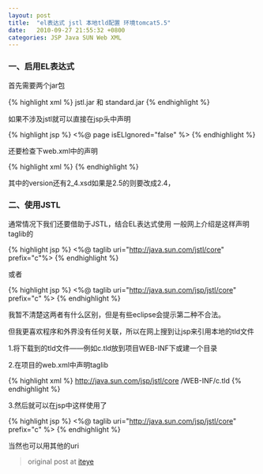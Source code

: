 ```yaml
---
layout: post
title:  "el表达式 jstl 本地tld配置 环境tomcat5.5"
date:   2010-09-27 21:55:32 +0800
categories: JSP Java SUN Web XML
---
```


### 一、启用EL表达式

首先需要两个jar包

{% highlight xml %}
jstl.jar 和 standard.jar
{% endhighlight %}

如果不涉及jstl就可以直接在jsp头中声明

{% highlight jsp %}
<%@ page isELIgnored="false" %>
{% endhighlight %}

还要检查下web.xml中的声明

{% highlight xml %}
<web-app id="WebApp_ID" version="2.4"
xmlns="http://java.sun.com/xml/ns/j2ee" xmlns:xsi="http://www.w3.org/2001/XMLSchema-instance"
    xsi:schemaLocation="http://java.sun.com/xml/ns/j2ee http://java.sun.com/xml/ns/j2ee/web-app_2_4.xsd">
{% endhighlight %}

其中的version还有2_4.xsd如果是2.5的则要改成2.4，

### 二、使用JSTL

通常情况下我们还要借助于JSTL，结合EL表达式使用
一般网上介绍是这样声明taglib的

{% highlight jsp %}
<%@ taglib uri="http://java.sun.com/jstl/core" prefix="c"%>
{% endhighlight %}

或者

{% highlight jsp %}
<%@ taglib uri="http://java.sun.com/jsp/jstl/core" prefix="c" %>
{% endhighlight %}

我暂不清楚这两者有什么区别，但是有些eclipse会提示第二种不合法。

但我更喜欢程序和外界没有任何关联，所以在网上搜到让jsp来引用本地的tld文件

  1.将下载到的tld文件——例如c.tld放到项目WEB-INF下或建一个目录

  2.在项目的web.xml中声明taglib

{% highlight xml %}
<jsp-config>
    <taglib>
        <taglib-uri>http://java.sun.com/jsp/jstl/core</taglib-uri>
        <taglib-location>/WEB-INF/c.tld</taglib-location>
    </taglib>
</jsp-config>
{% endhighlight %}

 3.然后就可以在jsp中这样使用了

{% highlight jsp %}
<%@ taglib uri="http://java.sun.com/jsp/jstl/core" prefix="c" %>
{% endhighlight %}

当然也可以用其他的uri

> original post at [iteye](http://hongfei-sr.iteye.com/blog/773582)

